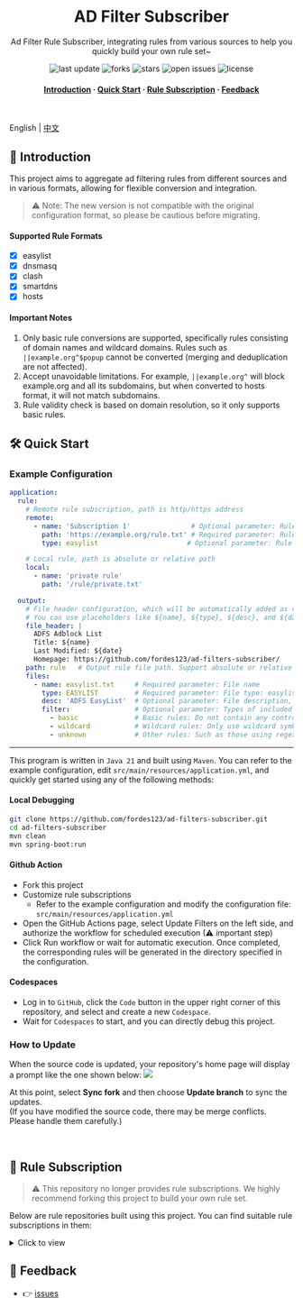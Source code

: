 <div align="center">
<h1>AD Filter Subscriber</h1>
  <p>
    Ad Filter Rule Subscriber, integrating rules from various sources to help you quickly build your own rule set~
  </p>
<!-- Badges -->
<p>
  <img src="https://img.shields.io/github/last-commit/fordes123/ad-filters-subscriber?style=flat-square" alt="last update" />
  <img src="https://img.shields.io/github/forks/fordes123/ad-filters-subscriber?style=flat-square" alt="forks" />
  <img src="https://img.shields.io/github/stars/fordes123/ad-filters-subscriber?style=flat-square" alt="stars" />
  <img src="https://img.shields.io/github/issues/fordes123/ad-filters-subscriber?style=flat-square" alt="open issues" />
  <img src="https://img.shields.io/github/license/fordes123/ad-filters-subscriber?style=flat-square" alt="license" />
</p>

<h4>
    <a href="#a">Introduction</a>
  <span> · </span>
    <a href="#b">Quick Start</a>
  <span> · </span>
    <a href="#c">Rule Subscription</a>
  <span> · </span>
    <a href="#d">Feedback</a>
  </h4>
</div>
<br/>

English | [中文](./README.md)
<h2 id="a">📔 Introduction</h2>

This project aims to aggregate ad filtering rules from different sources and in various formats, allowing for flexible
conversion and integration.
> ⚠️ Note: The new version is not compatible with the original configuration format, so please be cautious before
> migrating.

#### Supported Rule Formats 

- [x] easylist
- [x] dnsmasq
- [x] clash
- [x] smartdns
- [x] hosts

#### Important Notes 

1. Only basic rule conversions are supported, specifically rules consisting of domain names and wildcard domains. Rules
   such as `||example.org^$popup` cannot be converted (merging and deduplication are not affected). 
2. Accept unavoidable limitations. For example, `||example.org^` will block example.org and all its subdomains, but when
   converted to hosts format, it will not match subdomains. 
3. Rule validity check is based on domain resolution, so it only supports basic rules.

<h2 id="b">🛠️ Quick Start</h2>

### Example Configuration

```yaml
application:
  rule:
    # Remote rule subscription, path is http/https address
    remote:
      - name: 'Subscription 1'               # Optional parameter: Rule name, if no name is provided, the path will be used as the name.
        path: 'https://example.org/rule.txt' # Required parameter: Rule url. Only support http/https. 
        type: easylist                      # Optional parameter: Rule type: easylist (default)、dnsmasq、clash、smartdns、hosts

    # Local rule, path is absolute or relative path
    local:
      - name: 'private rule'
        path: '/rule/private.txt'

  output:
    # File header configuration, which will be automatically added as comments at the beginning of each rule file.
    # You can use placeholders like ${name}, ${type}, ${desc}, and ${date} (current date).
    file_header: |
      ADFS Adblock List
      Title: ${name}
      Last Modified: ${date}
      Homepage: https://github.com/fordes123/ad-filters-subscriber/
    path: rule   # Output rule file path. Support absolute or relative path.
    files:
      - name: easylist.txt     # Required parameter: File name
        type: EASYLIST         # Required parameter: File type: easylist、dnsmasq、clash、smartdns、hosts
        desc: 'ADFS EasyList'  # Optional parameter: File description, which can be used within ${} in the file_header.
        filter:                # Optional parameter: Types of included rules, all selected by default.
          - basic              # Basic rules: Do not contain any control or matching symbols, can be converted to hosts.
          - wildcard           # Wildcard rules: Only use wildcard symbols.
          - unknown            # Other rules: Such as those using regex or advanced modifiers, cannot be converted at present.
```

---
This program is written in `Java 21` and built using `Maven`. You can refer to the example configuration,
edit `src/main/resources/application.yml`, and quickly get started using any of the following methods:

#### **Local Debugging**

```bash
git clone https://github.com/fordes123/ad-filters-subscriber.git
cd ad-filters-subscriber
mvn clean
mvn spring-boot:run
```

#### **Github Action**

- Fork this project
- Customize rule subscriptions
    - Refer to the example configuration and modify the configuration file: `src/main/resources/application.yml`
- Open the GitHub Actions page, select Update Filters on the left side, and authorize the workflow for scheduled
  execution (⚠ important step)
- Click Run workflow or wait for automatic execution. Once completed, the corresponding rules will be generated in the
  directory specified in the configuration.

#### **Codespaces**

- Log in to `GitHub`, click the `Code` button in the upper right corner of this repository, and select and create a
  new `Codespace`.
- Wait for `Codespaces` to start, and you can directly debug this project.

### How to Update

When the source code is updated, your repository's home page will display a prompt like the one shown below:
<img src="./screen.png">

At this point, select **Sync fork** and then choose **Update branch** to sync the updates.  
(If you have modified the source code, there may be merge conflicts. Please handle them carefully.)

<br/>
<h2 id="c">🎯 Rule Subscription</h2>

> ⚠ This repository no longer provides rule subscriptions. We highly recommend forking this project to build your own
> rule set.

Below are rule repositories built using this project. You can find suitable rule subscriptions in them:

<details>
<summary>Click to view</summary>
<ul>
<br/>
<li><a href="https://github.com/xndeye/adblock_list/">xndeye/adblock_list</a></li>
</ul>
</details>

<h2 id="d">💬 Feedback</h2>

- 👉 [issues](https://github.com/fordes123/ad-filters-subscriber/issues)
